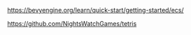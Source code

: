 

https://bevyengine.org/learn/quick-start/getting-started/ecs/

https://github.com/NightsWatchGames/tetris
